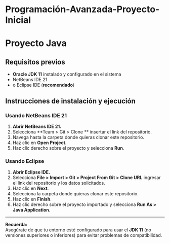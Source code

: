 # Programación-Avanzada-Proyecto-Inicial
# Proyecto Java
## Requisitos previos

- **Oracle JDK 11** instalado y configurado en el sistema  
- NetBeans IDE 21   
- o Eclipse IDE (**recomendado**)

## Instrucciones de instalación y ejecución

### Usando NetBeans IDE 21

1. **Abrir NetBeans IDE 21.**
2. Selecciona **Team > Git > Clone ** insertar el link del repositorio.
3. Navega hasta la carpeta donde quieras clonar este repositorio.
4. Haz clic en **Open Project**.
5. Haz clic derecho sobre el proyecto y selecciona **Run**.

### Usando Eclipse

1. **Abrir Eclipse IDE.**
2. Selecciona **File > Import > Git > Project From Git > Clone URL** ingresar el link del repositorio y los datos solicitados.
3. Haz clic en **Next**.
4. Selecciona la carpeta donde quieras clonar este repositorio.
5. Haz clic en **Finish**.
6. Haz clic derecho sobre el proyecto importado y selecciona **Run As > Java Application**.

---

**Recuerda:**  
Asegúrate de que tu entorno esté configurado para usar el **JDK 11** (no versiones superiores o inferiores) para evitar problemas de compatibilidad.
